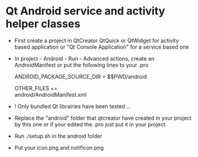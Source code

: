 Qt Android service and activity helper classes
==============================================

- First create a project in QtCreator QtQuick or QtWidget for activity based application or "Qt Console Application" for a service based one

- In project - Android - Run - Advanced actions, create an AndroidManifest
  or put the following lines to your .pro

  ANDROID_PACKAGE_SOURCE_DIR = $$PWD/android

  OTHER_FILES += \
      android/AndroidManifest.xml


- ! Only bundled Qt librairies have been tested ...

- Replace the "android" folder that qtcreator have created in your project by this one or if your edited the .pro just put it in your project.

- Run ./setup.sh in the android folder
- Put your icon.png and notificon.png
